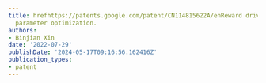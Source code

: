 ```yaml
---
title: hrefhttps://patents.google.com/patent/CN114815622A/enReward driven controller
  parameter optimization.
authors:
- Binjian Xin
date: '2022-07-29'
publishDate: '2024-05-17T09:16:56.162416Z'
publication_types:
- patent
---
```

